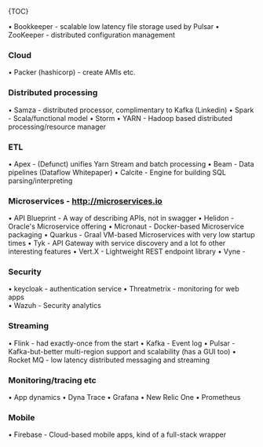 {TOC}

 • Bookkeeper - scalable low latency file storage used by Pulsar
 • ZooKeeper - distributed configuration management

### Cloud
 • Packer (hashicorp) - create AMIs etc.

### Distributed processing
 • Samza - distributed processor, complimentary to Kafka (Linkedin)
 • Spark - Scala/functional model
 • Storm
 • YARN - Hadoop based distributed processing/resource manager

### ETL
 • Apex - (Defunct) unifies Yarn Stream and batch processing
 • Beam - Data pipelines (Dataflow Whitepaper)
 • Calcite - Engine for building SQL parsing/interpreting

### Microservices - http://microservices.io
 • API Blueprint - A way of describing APIs, not in swagger
 • Helidon - Oracle's Microservice offering
 • Micronaut - Docker-based Microservice packaging 
 • Quarkus - Graal VM-based Microservices with very low startup times 
 • Tyk - API Gateway with service discovery and a lot fo other interesting features
 • Vert.X - Lightweight REST endpoint library 
 • Vyne - 

### Security 
 • keycloak - authentication service
 • Threatmetrix - monitoring for web apps   
 • Wazuh - Security analytics

### Streaming
 • Flink - had exactly-once from the start
 • Kafka - Event log
 • Pulsar - Kafka-but-better multi-region support and scalability (has a GUI too)
 • Rocket MQ - low latency distributed messaging and streaming


### Monitoring/tracing etc
 • App dynamics
 • Dyna Trace
 • Grafana
 • New Relic One
 • Prometheus


### Mobile
 • Firebase - Cloud-based mobile apps, kind of a full-stack wrapper 
